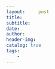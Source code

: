 ```yaml
---
layout:     post
title:      
subtitle:   
date:       
author:     
header-img: 
catalog: true
tags:
    - 
---
```

